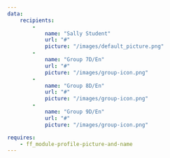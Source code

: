 ```yaml
---
data:
    recipients:
        -
            name: "Sally Student"
            url: "#"
            picture: "/images/default_picture.png"
        - 
            name: "Group 7D/En"
            url: "#"
            picture: "/images/group-icon.png"
        - 
            name: "Group 8D/En"
            url: "#"
            picture: "/images/group-icon.png"
        - 
            name: "Group 9D/En"
            url: "#"
            picture: "/images/group-icon.png"

requires: 
    - ff_module-profile-picture-and-name
---
```

